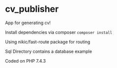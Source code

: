 # cv_publisher
App for generating cv!

Install dependencies via composer
```composer install```

Using nikic/fast-route package for routing

Sql Directory contains a database example

Coded on PHP 7.4.3

